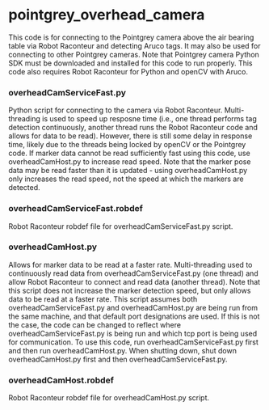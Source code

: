# pointgrey_overhead_camera

This code is for connecting to the Pointgrey camera above the air bearing table via Robot Raconteur and detecting Aruco tags. 
It may also be used for connecting to other Pointgrey cameras. 
Note that Pointgrey camera Python SDK must be downloaded and installed for this code to run properly. 
This code also requires Robot Raconteur for Python and openCV with Aruco. 

### overheadCamServiceFast.py
Python script for connecting to the camera via Robot Raconteur. 
Multi-threading is used to speed up resposne time (i.e., one thread performs tag detection continuously, another thread runs the Robot Raconteur code and allows for data to be read). 
However, there is still some delay in response time, likely due to the threads being locked by openCV or the Pointgrey code. 
If marker data cannot be read sufficiently fast using this code, use overheadCamHost.py to increase read speed. 
Note that the marker pose data may be read faster than it is updated - using overheadCamHost.py only increases the read speed, not the speed at which the markers are detected. 

### overheadCamServiceFast.robdef
Robot Raconteur robdef file for overheadCamServiceFast.py script.

### overheadCamHost.py
Allows for marker data to be read at a faster rate. 
Multi-threading used to continuously read data from overheadCamServiceFast.py (one thread) and allow Robot Raconteur to connect and read data (another thread). 
Note that this script does not increase the marker detection speed, but only allows data to be read at a faster rate. 
This script assumes both overheadCamServiceFast.py and overheadCamHost.py are being run from the same machine, and that default port designations are used. 
If this is not the case, the code can be changed to reflect where overheadCamServiceFast.py is being run and which tcp port is being used for communication. 
To use this code, run overheadCamServiceFast.py first and then run overheadCamHost.py. 
When shutting down, shut down overheadCamHost.py first and then overheadCamServiceFast.py.

### overheadCamHost.robdef
Robot Raconteur robdef file for overheadCamHost.py script.
